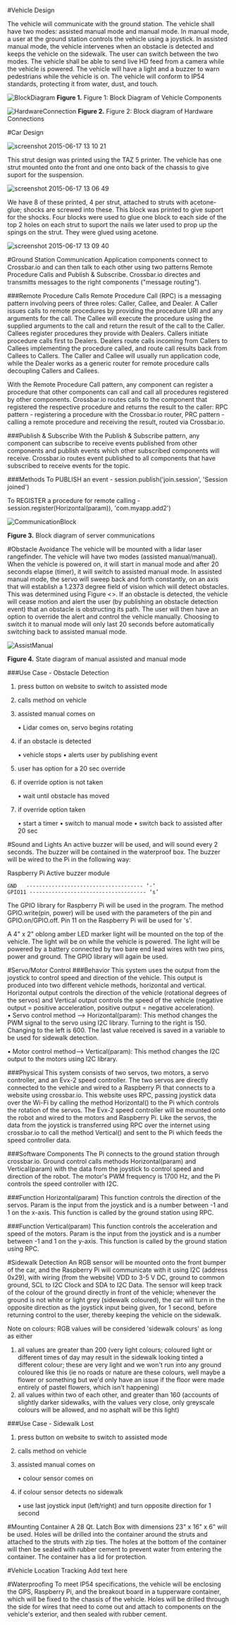#Vehicle Design

The vehicle will communicate with the ground station.  The vehicle shall have two modes: assisted manual mode and manual mode. In manual mode, a user at the ground station controls the vehicle using a joystick. In assisted manual mode, the vehicle intervenes when an obstacle is detected and keeps the vehicle on the sidewalk. The user can switch between the two modes. The vehicle shall be able to send live HD feed from a camera while the vehicle is powered. The vehicle will have a light and a buzzer to warn pedestrians while the vehicle is on. The vehicle will conform to IP54 standards, protecting it from water, dust, and touch.  

![BlockDiagram](https://github.com/ThomasBassa/near-netcar/blob/master/docs/Diagrams/MainBlockDiagram.png)
**Figure 1.** Figure 1: Block Diagram of Vehicle Components

![HardwareConnection](https://github.com/ThomasBassa/near-netcar/blob/master/docs/Diagrams/HardwareDiagram.png)
**Figure 2.** Figure 2: Block diagram of Hardware Connections

#Car Design

![screenshot 2015-06-17 13 10 21](https://cloud.githubusercontent.com/assets/11369623/8214167/55704aae-14f5-11e5-9748-e12c572fcc7e.png)

<!---
This needs to be more specific. We have struts finished! Which is good. I'd like to see a diagram with the strut's measurements (don't worry, we have this. We just need a pic of our actual design in SolidWorks. Explain the top thingy. That it'll be used to hold the payload up. How will it be used to hold the payload up? Also, use complete sentences. It sounds better.
--> 
<!---
Didn't mention the material used in the print. Specify which material and why. Always talk about why. Talk about how much infill used and why.
--> 
This strut design was printed using the TAZ 5 printer.  The vehicle has one strut mounted onto the front and one onto back of the chassis to give suport for the suspension.
<!---
Is this a duplicate picture? A picture of the actual vehicle might be nice.
--> 
<!---
Why is it tilted in the picture?
--> 
![screenshot 2015-06-17 13 06 49](https://cloud.githubusercontent.com/assets/11369623/8214178/5cb7feec-14f5-11e5-985d-d3d6e6b22ce7.png)

We have 8 of these printed, 4 per strut, attached to struts with acetone-glue; shocks are screwed into these.
This block was printed to give suport for the shocks.  Four blocks were used to glue one block to each side of the top 2 holes on each strut to suport the nails we later used to prop up the spings on the strut. They were glued using acetone.

![screenshot 2015-06-17 13 09 40](https://cloud.githubusercontent.com/assets/11369623/8214180/61576aa0-14f5-11e5-80a5-221eb7742fef.png)

#Ground Station Communication
Application components connect to Crossbar.io and can then talk to each other using two patterns Remote Procedure Calls and Publish & Subscribe. Crossbar.io directes and transmitts messages to the right components ("message routing").

###Remote Procedure Calls
Remote Procedure Call (RPC) is a messaging pattern involving peers of three roles: Caller, Callee, and Dealer. A Caller issues calls to remote procedures by providing the procedure URI and any arguments for the call. The Callee will execute the procedure using the supplied arguments to the call and return the result of the call to the Caller. Callees register procedures they provide with Dealers. Callers initiate procedure calls first to Dealers. Dealers route calls incoming from Callers to Callees implementing the procedure called, and route call results back from Callees to Callers. The Caller and Callee will usually run application code, while the Dealer works as a generic router for remote procedure calls decoupling Callers and Callees.

With the Remote Procedure Call pattern, any component can register a procedure that other components can call and call all procedures registered by other components. Crossbar.io routes calls to the component that registered the respective procedure and returns the result to the caller: RPC pattern - registering a procedure with the Crossbar.io router, PRC pattern - calling a remote procedure and receiving the result, routed via Crossbar.io.

###Publish & Subscribe
With the Publish & Subscribe pattern, any component can subscribe to receive events published from other components and publish events which other subscribed components will receive. Crossbar.io routes event published to all components that have subscribed to receive events for the topic.

###Methods
To PUBLISH an event - session.publish('join.session', 'Session joined')

To REGISTER a procedure for remote calling - session.register(Horizontal(param)), 'com.myapp.add2')

![CommunicationBlock](https://github.com/ThomasBassa/near-netcar/blob/master/docs/Diagrams/CommunicationsBlocks.png)

**Figure 3.** Block diagram of server communications

#Obstacle Avoidance
The vehicle will be mounted with a lidar laser rangefinder. The vehicle will have two modes (assisted manual/manual). When the vehicle is powered on, it will start in manual mode and after 20 seconds elapse (timer), it will switch to assisted manual mode. In assisted manual mode, the servo will sweep back and forth constantly, on an axis that will establish a 1.2373 degree field of vision which will detect obstacles. This was determined using Figure <>. If an obstacle is detected, the vehicle will cease motion and alert the user (by publishing an obstacle detection event) that an obstacle is obstructing its path. The user will then have an option to override the alert and control the vehicle manually. Choosing to switch it to manual mode will only last 20 seconds before automatically switching back to assisted manual mode.

![AssistManual](https://github.com/ThomasBassa/near-netcar/blob/master/docs/Diagrams/AssistManualState.png)

**Figure 4.** State diagram of manual assisted and manual mode

###Use Case - Obstacle Detection

1. press button on website to switch to assisted mode
2. calls method on vehicle
3. assisted manual comes on 

    •   Lidar comes on, servo begins rotating
4. if an obstacle is detected

    •   vehicle stops
    •   alerts user by publishing event
5. user has option for a 20 sec override
6. if override option is not taken

    •   wait until obstacle has moved
7. if override option taken

    •   start a timer
    •   switch to manual mode
    •   switch back to assisted after 20 sec

#Sound and Lights
An active buzzer <dB level> will be used, and will sound every 2 seconds. The buzzer will be contained in the waterproof box. The buzzer will be wired to the Pi in the following way:

<!---
Add pinout screen shot
--> 

Raspberry Pi                            Active buzzer module

    GND   ------------------------------------- ‘-’ 
    GPIO11 ------------------------------------- ‘s’

The GPIO library for Raspberry Pi will be used in the program. The method GPIO.write(pin, power) will be used with the parameters of the pin and GPIO.on/GPIO.off. Pin 11 on the Raspberry Pi will be used for 's'. 

A 4" x 2" oblong amber LED marker light will be mounted on the top of the vehicle. The light will be on while the vehicle is powered. The light will be powered by a battery connected by two bare end lead wires with two pins, power and ground. The GPIO library will again be used.

#Servo/Motor Control
###Behavior 
This system uses the output from the joystick to control speed and direction of the vehicle.  This output is produced into two different vehicle methods, horizontal and vertical.  Horizontal output controls the direction of the vehicle (rotational degrees of the servos) and Vertical output controls the speed of the vehicle (negative output = positive acceleration, positive output = negative acceleration).  
•	Servo control method --> Horizontal(param): This method changes the PWM signal to the servo using I2C library. Turning to the right is 150. Changing to the left is 600. The last value received is saved in a variable to be used for sidewalk detection.

•	Motor control method--> Vertical(param): This method changes the I2C output to the motors using I2C library.

<!---
Figure out motor code
--> 

###Physical
This system consists of two servos, two motors, a servo controller, and an Evx-2 speed controller.  The two servos are directly connected to the vehicle and wired to a Raspberry Pi that connects to a website using crossbar.io.  This website uses RPC, passing joystick data over the Wi-Fi by calling the method Horizontal() to the Pi which controls the rotation of the servos.  The Evx-2 speed controller will be mounted onto the robot and wired to the motors and Raspberry Pi.  Like the servos, the data from the joystick is transferred using RPC over the internet using crossbar.io to call the method Vertical() and sent to the Pi which feeds the speed controller data. 

###Software Components
The Pi connects to the ground station through crossbar.io.  Ground control calls methods Horizontal(param) and Vertical(param) with the data from the joystick to control speed and direction of the robot. The motor's PWM frequency is 1700 Hz, and the Pi controls the speed controller with I2C.

###Function Horizontal(param)
This function controls the direction of the servos. Param is the input from the joystick and is a number between -1 and 1 on the x-axis. This function is called by the ground station using RPC.

###Function Vertical(param)
This function controls the acceleration and speed of the motors. Param is the input from the joystick and is a number between -1 and 1 on the y-axis. This function is called by the ground station using RPC.

#Sidewalk Detection
An RGB sensor will be mounted onto the front bumper of the car, and the Raspberry Pi will communicate with it using I2C (address 0x29), with wiring (from the website) VDD to 3-5 V DC, ground to common ground, SCL to I2C Clock and SDA to I2C Data. The sensor will keep track of the colour of the ground directly in front of the vehicle; whenever the ground is not white or light grey (sidewalk coloured), the car will turn in the opposite direction as the joystick input being given, for 1 second, before returning control to the user, thereby keeping the vehicle on the sidewalk. 

Note on colours: RGB values will be considered 'sidewalk colours' as long as either

1. all values are greater than 200 (very light colours; coloured light or different times of day may result in the sidewalk looking tinted a different colour; these are very light and we won't run into any ground coloured like this (ie no roads or nature are these colours, well maybe a flower or something but we'd only have an issue if the floor were made entirely of pastel flowers, which isn't happening)
2. all values within two of each other, and greater than 160 (accounts of slightly darker sidewalks, with the values very close, only greyscale colours will be allowed, and no asphalt will be this light)

###Use Case - Sidewalk Lost

1. press button on website to switch to assisted mode
2. calls method on vehicle
3. assisted manual comes on 

    •   colour sensor comes on 
4. if colour sensor detects no sidewalk

    •   use last joystick input (left/right) and turn opposite direction for 1 second


#Mounting Container
A 28 Qt. Latch Box with dimensions 23" x 16" x 6" will be used. Holes will be drilled into the container around the struts and attached to the struts with zip ties. The holes at the bottom of the container will then be sealed with rubber cement to prevent water from entering the container. The container has a lid for protection.

#Vehicle Location Tracking
Add text here

#Waterproofing
To meet IP54 specifications, the vehicle will be enclosing the GPS, Raspberry Pi, and the breakout board in a tupperware container, which will be fixed to the chassis of the vehicle. Holes will be drilled through the side for wires that need to come out and attach to components on the vehicle's exterior, and then sealed with rubber cement. 
